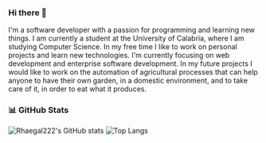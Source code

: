 ### Hi there 👋

I'm a software developer with a passion for programming and learning new things. I am currently a student at the University of Calabria, where I am studying Computer Science. In my free time I like to work on personal projects and learn new technologies. I'm currently focusing on web development and enterprise software development. In my future projects I would like to work on the automation of agricultural processes that can help anyone to have their own garden, in a domestic environment, and to take care of it, in order to eat what it produces.

<!--
### 📚 My Skills

### 📫 How to reach me

- Email: [Francesco Vecchio]()
- LinkedIn: [Francesco Vecchio]()
- Twitter: [Francesco Vecchio]()
- Instagram: [Francesco Vecchio]()
- Facebook: [Francesco Vecchio]()
- Website: [Francesco Vecchio]()
- Discord: [Francesco Vecchio]()
- Reddit: [Francesco Vecchio]()
- Twitch: [Francesco Vecchio]()
- YouTube: [Francesco Vecchio]()

### 🌱 I’m currently learning

- Web Development
- Enterprise Software Development
- Software Engineering
- Data Science
- Machine Learning
- Artificial Intelligence
- Internet of Things
- Cloud Computing
- Cybersecurity
- Quantum Computing

### 🔭 I’m currently working on

- Personal Projects
- University Projects
- Open Source Projects
- Collaborative Projects
- Freelance Projects
- Internship Projects
- Job Projects

### 🤔 I’m looking for help with

- Web Development
- Enterprise Software Development
- Software Engineering
- Data Science
- Machine Learning
- Artificial Intelligence
- Internet of Things
- Cloud Computing
- Cybersecurity
- Quantum Computing

### 💬 Ask me about

- Programming
- Software Development
- Computer Science
- Technology
- Science
- Mathematics
- Physics

<!-- API Github-->
### 📊 GitHub Stats

![Rhaegal222's GitHub stats](https://github-readme-stats.vercel.app/api?username=Rhaegal222&show_icons=true&theme=radical)
![Top Langs](https://github-readme-stats.vercel.app/api/top-langs/?username=Rhaegal222&layout=compact&theme=radical)

<!--
**Rhaegal222/Rhaegal222** is a ✨ _special_ ✨ repository because its `README.md` (this file) appears on your GitHub profile.

Here are some ideas to get you started:

- 🔭 I’m currently working on ...
- 🌱 I’m currently learning ...
- 👯 I’m looking to collaborate on ...
- 🤔 I’m looking for help with ...
- 💬 Ask me about ...
- 📫 How to reach me: ...
- 😄 Pronouns: ...
- ⚡ Fun fact: ...
-->
